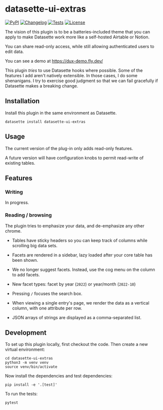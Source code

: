 # datasette-ui-extras

[![PyPI](https://img.shields.io/pypi/v/datasette-ui-extras.svg)](https://pypi.org/project/datasette-ui-extras/)
[![Changelog](https://img.shields.io/github/v/release/cldellow/datasette-ui-extras?include_prereleases&label=changelog)](https://github.com/cldellow/datasette-ui-extras/releases)
[![Tests](https://github.com/cldellow/datasette-ui-extras/workflows/Test/badge.svg)](https://github.com/cldellow/datasette-ui-extras/actions?query=workflow%3ATest)
[![License](https://img.shields.io/badge/license-Apache%202.0-blue.svg)](https://github.com/cldellow/datasette-ui-extras/blob/main/LICENSE)

The vision of this plugin is to be a batteries-included theme that you can apply to make Datasette work more like a self-hosted Airtable or Notion.

You can share read-only access, while still allowing authenticated users to edit data.

You can see a demo at https://dux-demo.fly.dev/

This plugin _tries_ to use Datasette hooks where possible. Some of the features
I add aren't natively extensible. In those cases, I do some shenanigans. I try to
exercise good judgment so that we can fail gracefully if Datasette makes a breaking
change.

## Installation

Install this plugin in the same environment as Datasette.

    datasette install datasette-ui-extras

## Usage

The current version of the plug-in only adds read-only features.

A future version will have configuration knobs to permit read-write
of existing tables.

## Features

### Writing

In progress.

### Reading / browsing

The plugin tries to emphasize your data, and de-emphasize any other
chrome.

- Tables have sticky headers so you can keep track of columns while
  scrolling big data sets.

- Facets are rendered in a sidebar, lazy loaded after your core
  table has been shown.

- We no longer suggest facets. Instead, use the cog menu on the column
  to add facets.

- New facet types: facet by year (`2022`) or year/month (`2022-10`)

- Pressing `/` focuses the search box.

- When viewing a single entry's page, we render the data as a vertical
  column, with one attribute per row.

- JSON arrays of strings are displayed as a comma-separated list.

## Development

To set up this plugin locally, first checkout the code. Then create a new virtual environment:

    cd datasette-ui-extras
    python3 -m venv venv
    source venv/bin/activate

Now install the dependencies and test dependencies:

    pip install -e '.[test]'

To run the tests:

    pytest
